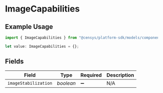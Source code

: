 # ImageCapabilities

## Example Usage

```typescript
import { ImageCapabilities } from "@censys/platform-sdk/models/components";

let value: ImageCapabilities = {};
```

## Fields

| Field                | Type                 | Required             | Description          |
| -------------------- | -------------------- | -------------------- | -------------------- |
| `imageStabilization` | *boolean*            | :heavy_minus_sign:   | N/A                  |